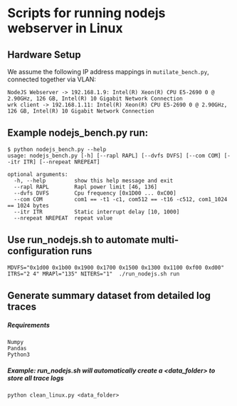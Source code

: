 # Scripts for running nodejs webserver in Linux

## Hardware Setup
We assume the following IP address mappings in `mutilate_bench.py`, connected together via VLAN:
```
NodeJS Webserver -> 192.168.1.9: Intel(R) Xeon(R) CPU E5-2690 0 @ 2.90GHz, 126 GB, Intel(R) 10 Gigabit Network Connection
wrk client -> 192.168.1.11: Intel(R) Xeon(R) CPU E5-2690 0 @ 2.90GHz, 126 GB, Intel(R) 10 Gigabit Network Connection
```

## Example nodejs_bench.py run:
```
$ python nodejs_bench.py --help
usage: nodejs_bench.py [-h] [--rapl RAPL] [--dvfs DVFS] [--com COM] [--itr ITR] [--nrepeat NREPEAT]

optional arguments:
  -h, --help         show this help message and exit
  --rapl RAPL        Rapl power limit [46, 136]
  --dvfs DVFS        Cpu frequency [0x1D00 ... 0xC00]
  --com COM          com1 == -t1 -c1, com512 == -t16 -c512, com1_1024 == 1024 bytes
  --itr ITR          Static interrupt delay [10, 1000]
  --nrepeat NREPEAT  repeat value

```

## Use run_nodejs.sh to automate multi-configuration runs
```
MDVFS="0x1d00 0x1b00 0x1900 0x1700 0x1500 0x1300 0x1100 0xf00 0xd00" ITRS="2 4" MRAPl="135" NITERS="1"  ./run_nodejs.sh run
```

## Generate summary dataset from detailed log traces

##### Requirements
```
Numpy
Pandas
Python3
```

##### Example: run_nodejs.sh will automatically create a <data_folder> to store all trace logs
```
python clean_linux.py <data_folder>
```
